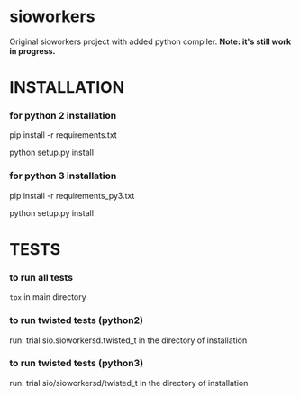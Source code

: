 # sioworkers

Original sioworkers project with added python compiler.
**Note: it's still work in progress.**

# INSTALLATION

### for python 2 installation ###
pip install -r requirements.txt

python setup.py install

### for python 3 installation ###
pip install -r requirements_py3.txt

python setup.py install

# TESTS

### to run all tests ###
`tox`
in main directory

### to run twisted tests (python2) ###
run:
trial sio.sioworkersd.twisted_t
in the directory of installation

### to run twisted tests (python3) ###
run:
trial sio/sioworkersd/twisted_t
in the directory of installation
